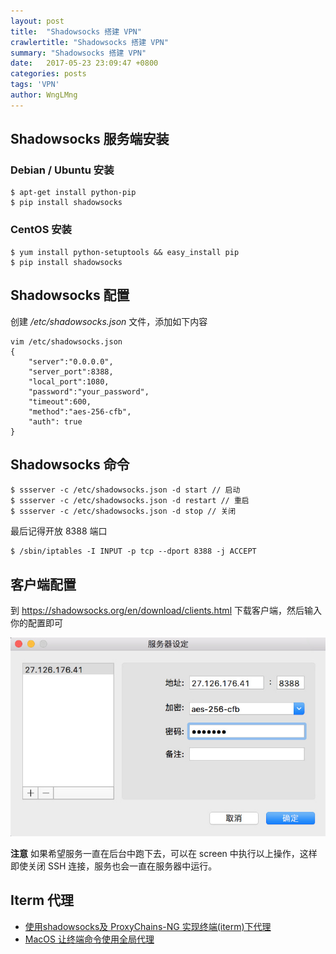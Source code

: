```yaml
---
layout: post
title:  "Shadowsocks 搭建 VPN"
crawlertitle: "Shadowsocks 搭建 VPN"
summary: "Shadowsocks 搭建 VPN"
date:   2017-05-23 23:09:47 +0800
categories: posts
tags: 'VPN'
author: WngLMng
---
```


## Shadowsocks 服务端安装

### Debian / Ubuntu 安装

```shell
$ apt-get install python-pip
$ pip install shadowsocks
```

### CentOS 安装

```shell
$ yum install python-setuptools && easy_install pip
$ pip install shadowsocks
```

## Shadowsocks 配置

创建 */etc/shadowsocks.json* 文件，添加如下内容

```vim
vim /etc/shadowsocks.json
{
    "server":"0.0.0.0",
    "server_port":8388,
    "local_port":1080,
    "password":"your_password",
    "timeout":600,
    "method":"aes-256-cfb",
    "auth": true
}
```

## Shadowsocks 命令

```shell
$ ssserver -c /etc/shadowsocks.json -d start // 启动
$ ssserver -c /etc/shadowsocks.json -d restart // 重启
$ ssserver -c /etc/shadowsocks.json -d stop // 关闭
```

最后记得开放 8388 端口

```shell
$ /sbin/iptables -I INPUT -p tcp --dport 8388 -j ACCEPT
```

## 客户端配置

到 https://shadowsocks.org/en/download/clients.html 下载客户端，然后输入你的配置即可

![](/assets/images/201705/shadowsocks.jpg)

**注意** 如果希望服务一直在后台中跑下去，可以在 screen 中执行以上操作，这样即使关闭 SSH 连接，服务也会一直在服务器中运行。

## Iterm 代理

* [使用shadowsocks及 ProxyChains-NG 实现终端(iterm)下代理](https://segmentfault.com/a/1190000004607285)
* [MacOS 让终端命令使用全局代理](http://www.jianshu.com/p/bee7c63c3d50)
